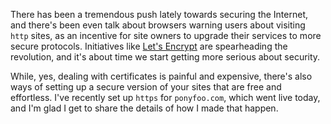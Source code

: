 There has been a tremendous push lately towards securing the Internet, and there's been even talk about browsers warning users about visiting `http` sites, as an incentive for site owners to upgrade their services to more secure protocols. Initiatives like [Let's Encrypt][1] are spearheading the revolution, and it's about time we start getting more serious about security.

While, yes, dealing with certificates is painful and expensive, there's also ways of setting up a secure version of your sites that are free and effortless. I've recently set up `https` for `ponyfoo.com`, which went live today, and I'm glad I get to share the details of how I made that happen.

[1]: https://letsencrypt.org/ "Let’s Encrypt is a new Certificate Authority"
